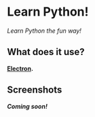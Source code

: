 # Learn Python!
_Learn Python the fun way!_

## What does it use?
**[Electron](http://electron.atom.io).**

## Screenshots
_**Coming soon!**_
